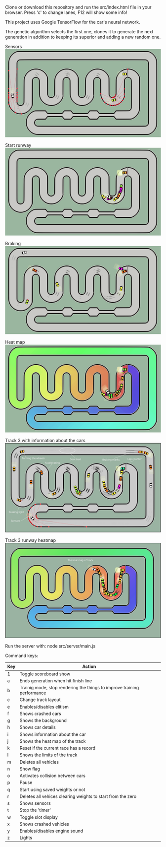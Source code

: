 Clone or download this repository and run the src/index.html file in your browser.
Press 'c' to change lanes, F12 will show some info!

This project uses Google TensorFlow for the car's neural network.

The genetic algorithm selects the first one, clones it to generate the next generation in addition to keeping its superior and adding a new random one.

Sensors
![Alt Text](src/assets/p3-sensor.gif)

Start runway
![Alt Text](src/assets/p3-start.gif)

Braking
![Alt Text](src/assets/p3-braking.gif)

Heat map
![Alt Text](src/assets/p3-heatmap.gif)

Track 3 with information about the cars
![Alt text](src/assets/p3-infocar.png?raw=true "track print")

Track 3 runway heatmap
![Alt text](src/assets/p3-thermalmap.png?raw=true "track print")

Run the server with: node src/server/main.js

Command keys:

Key | Action
----|-----------------
1   | Toggle scoreboard show
a   | Ends generation when hit finish line
b   | Trainig mode, stop rendering the things to improve training performance
c   | Change track layout
e   | Enables/disables elitism
f   | Shows crashed cars
g   | Shows the background
h   | Shows car details
i   | Shows information about the car
j   | Shows the heat map of the track
k   | Reset if the current race has a record
l   | Shows the limits of the track
m   | Deletes all vehicles
n   | Show flag
o   | Activates collision between cars
p   | Pause
q   | Start using saved weights or not
r   | Deletes all vehices clearing weights to start from the zero
s   | Shows sensors
t   | Stop the 'timer'
w   | Toggle slot display
x   | Shows crashed vehicles
y   | Enables/disables engine sound
z   | Lights